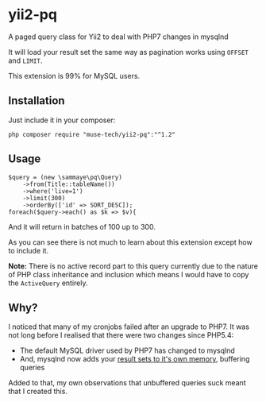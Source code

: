 # yii2-pq
A paged query class for Yii2 to deal with PHP7 changes in mysqlnd

It will load your result set the same way as pagination works using `OFFSET` and `LIMIT`.

This extension is 99% for MySQL users.

## Installation

Just include it in your composer:

    php composer require "muse-tech/yii2-pq":"^1.2"

## Usage

	$query = (new \sammaye\pq\Query)
		->from(Title::tableName())
		->where('live=1')
		->limit(300)
		->orderBy(['id' => SORT_DESC]);
	foreach($query->each() as $k => $v){

And it will return in batches of 100 up to 300.

As you can see there is not much to learn about this extension except how to include it.

**Note:** There is no active record part to this query currently due to the 
nature of PHP class inheritance and inclusion which means I would have to copy the `ActiveQuery` entirely.

## Why?

I noticed that many of my cronjobs failed after an upgrade to PHP7. It was not 
long before I realised that there were two changes since PHP5.4:

- The default MySQL driver used by PHP7 has changed to mysqlnd
- And, mysqlnd now adds your [result sets to it's own memory](http://php.net/manual/en/mysqlinfo.concepts.buffering.php), buffering queries

Added to that, my own observations that unbuffered queries suck meant that I created this.
